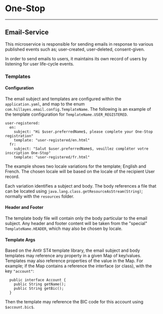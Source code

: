 
# One-Stop

---
## Email-Service
This microservice is responsible for sending emails in response to various
published events such as; user-created, user-deleted, consent-given.

In order to send emails to users, it maintains its own record of users by
listening for user life-cycle events.

### Templates

#### Configuration
The email subject and templates are configured within the `application.yaml`,
and map to the enum `com.hillayes.email.config.TemplateName`.
The following is an example of the template configuration for
`TemplateName.USER_REGISTERED`.
```
user-registered:
  en:
    subject: "Hi $user.preferredName$, please complete your One-Stop registration"
    template: "user-registered/en.html"
  fr:
    subject: "Salut $user.preferredName$, veuillez compléter votre inscription One-Stop"
    template: "user-registered/fr.html"
```

The example shows two locale variations for the template; English and French. The
chosen locale will be based on the locale of the recipient User record.

Each variation identifies a subject and body. The body references a file that can
be located using `java.lang.class.getResourceAsStream(String)`; normally with the
`resources` folder.

#### Header and Footer
The template body file will contain only the body particular to the email subject.
Any header and footer content will be taken from the "special" `TemplateName.HEADER`,
which may also be chosen by locale.

#### Template Args
Based on the Antlr ST4 template library, the email subject and body templates
may reference any property in a given Map of key/values. Templates may also
reference properties of the value in the Map. For example; if the Map contains
a reference the interface (or class), with the key `"account"`:
```
  public interface Account {
    public String getName();
    public String getBic();
  } 
```
Then the template may reference the BIC code for this account using `$account.bic$`.

